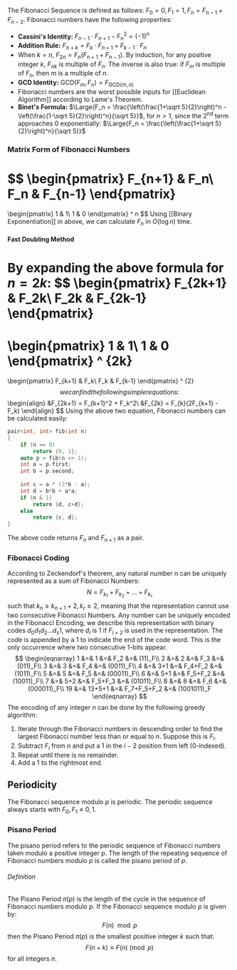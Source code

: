 The Fibonacci Sequence is defined as follows: $F_0 = 0, F_1 = 1, F_n = F_{n-1} + F_{n-2}$.
Fibonacci numbers have the following properties:
- **Cassini's Identity:** $F_{n-1} \cdot F_{n+1} - F_n^2 = (-1)^n$
- **Addition Rule:** $F_{n+k} = F_k \cdot F_{n+1} + F_{k-1} \cdot F_n$
- When $k=n$, $F_{2n} = F_n(F_{n+1} + F_{n-1})$. By induction, for any positive integer $k$, $F_{nk}$ is multiple of $F_n$. The inverse is also true: if $F_m$ is multiple of $F_n$, then $m$ is a multiple of $n$.
- **GCD Identity:** $\text{GCD}(F_m, F_n) = F_{\text{GCD}(m, n)}$
- Fibonacci numbers are the worst possible inputs for [[Euclidean Algorithm]] according to Lame's Theorem.
- **Binet's Formula:** $\Large{F_n = \frac{\left(\frac{1+\sqrt 5}{2}\right)^n - \left(\frac{1-\sqrt 5}{2}\right)^n}{\sqrt 5}}$, for $n > 1$, since the $2^{\text{nd}}$ term approaches $0$ exponentially: $\Large{F_n = \frac{\left(\frac{1+\sqrt 5}{2}\right)^n}{\sqrt 5}}$
### Matrix Form of Fibonacci Numbers
$$
\begin{pmatrix}
F_{n+1} & F_n\\
F_n & F_{n-1}
\end{pmatrix}
=
\begin{pmatrix}
1 & 1\\
1 & 0
\end{pmatrix} ^ n
$$
Using [[Binary Exponentiation]] in above, we can calculate $F_n$ in $O(\log n)$ time.
#### Fast Doubling Method
By expanding the above formula for $n=2k$:
$$
\begin{pmatrix}
F_{2k+1} & F_2k\\
F_2k & F_{2k-1}
\end{pmatrix}
=
\begin{pmatrix}
1 & 1\\
1 & 0
\end{pmatrix} ^ {2k}
=
\begin{pmatrix}
F_{k+1} & F_k\\
F_k & F_{k-1}
\end{pmatrix} ^ {2}
$$
we can find the following simpler equations:
$$
\begin{align}
&F_{2k+1} = F_{k+1}^2 + F_k^2\\
&F_{2k} = F_{k}(2F_{k+1} - F_k)
\end{align}
$$
Using the above two equation, Fibonacci numbers can be calculated easily:
```cpp
pair<int, int> fib(int n) 
{
	if (n == 0)
		return {0, 1};
	auto p = fib(n >> 1);
	int a = p.first;
	int b = p.second;
	
	int c = a * (2*b - a);
	int d = b*b + a*a;
	if (n & 1)
		return {d, c+d};
	else
		return {c, d};
}
```
The above code returns $F_n$ and $F_{n+1}$ as a pair.
### Fibonacci Coding
According to Zeckendorf's theorem, any natural number $n$ can be uniquely represented as a sum of Fibonacci Numbers:
$$N = F_{k_1} + F_{k_2} + \dots + F_{k_r}$$
such that $k_n \ge k_{n+1}+2, k_r \ge 2$, meaning that the representation cannot use two consecutive Fibonacci Numbers.
Any number can be uniquely encoded in the Fibonacci Encoding, we describe this representation with binary codes $d_0d_1d_2\dots d_s1$, where $d_i$ is $1$ if $F_{i+2}$ is used in the representation. The code is appended by a $1$ to indicate the end of the code word. This is the only occurrence where two consecutive $1$-bits appear.
$$
\begin{eqnarray}
1    &=& 1       &=& F_2         &=& (11)_F\\
2    &=& 2       &=& F_3         &=& (011)_F\\
3    &=& 3       &=& F_4         &=& (0011)_F\\
4    &=& 3+1     &=& F_4+F_2     &=& (1011)_F\\
5    &=& 5       &=& F_5         &=& (00011)_F\\
6    &=& 5+1     &=& F_5+F_2     &=& (10011)_F\\
7    &=& 5+2     &=& F_5+F_3     &=& (01011)_F\\
8    &=& 8       &=& F_6         &=& (000011)_F\\
19   &=& 13+5+1  &=& F_7+F_5+F_2 &=& (1001011)_F
\end{eqnarray}
$$
The encoding of any integer $n$ can be done by the following greedy algorithm:
1. Iterate through the Fibonacci numbers in descending order to find the largest Fibonacci number less than or equal to $n$. Suppose this is $F_i$.
2. Subtract $F_i$ from $n$ and put a $1$ in the $i-2$ position from left (0-indexed).
3. Repeat until there is no remainder.
4. Add a $1$ to the rightmost end.
## Periodicity
The Fibonacci sequence modulo $p$ is periodic.
The periodic sequence always starts with $F_0,F_1 \equiv 0,1$.
### Pisano Period
The pisano period refers to the periodic sequence of Fibonacci numbers taken modulo a positive integer $p$. The length of the repeating sequence of Fibonacci numbers modulo $p$ is called the pisano period of $p$.
###### Definition
The Pisano Period $\pi(p)$ is the length of the cycle in the sequence of Fibonacci numbers modulo $p$.
If the Fibonacci sequence modulo $p$ is given by:
$$F(n) \mod p$$
then the Pisano Period $\pi(p)$ is the smallest positive integer $k$ such that:
$$F(n+k)\equiv F(n)\pmod p$$
for all integers $n$.